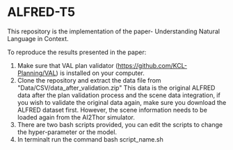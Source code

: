 # ALFRED-T5
This repository is the implementation of the paper- Understanding Natural Language in Context.

To reproduce the results presented in the paper:

1. Make sure that VAL plan validator (https://github.com/KCL-Planning/VAL) is installed on your computer.
2. Clone the repository and extract the data file from "Data/CSV/data_after_validation.zip" 
This data is the original ALFRED data after the plan validation process and the scene data integration, if you wish to validate the original data again, make sure you download the ALFRED dataset first. However, the scene information needs to be loaded again from the AI2Thor simulator.
3. There are two bash scripts provided, you can edit the scripts to change the hyper-parameter or the model.
4. In terminalt run the command bash script_name.sh




